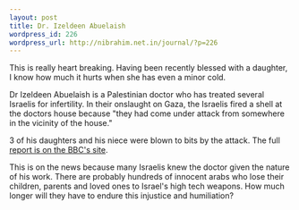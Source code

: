 ```yaml
--- 
layout: post
title: Dr. Izeldeen Abuelaish
wordpress_id: 226
wordpress_url: http://nibrahim.net.in/journal/?p=226
---
```

This is really heart breaking. Having been recently blessed with a daughter, I know how much it hurts when she has even a minor cold.

Dr Izeldeen Abuelaish is a Palestinian doctor who has treated several Israelis for infertility. In their onslaught on Gaza, the Israelis fired a shell at the doctors house because "they had come under attack from somewhere in the vicinity of the house."

3 of his daughters and his niece were blown to bits by the attack. The full <a href="http://news.bbc.co.uk/2/hi/middle_east/7838465.stm">report is on the BBC's site</a>. 

This is on the news because many Israelis knew the doctor given the nature of his work. There are probably hundreds of innocent arabs who lose their children, parents and loved ones to Israel's high tech weapons. How much longer will they have to endure this injustice and humiliation? 
